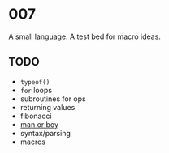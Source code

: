 # 007

A small language. A test bed for macro ideas.

## TODO

* `typeof()`
* `for` loops
* subroutines for ops
* returning values
* fibonacci
* [man or boy](https://en.wikipedia.org/wiki/Man_or_boy_test)
* syntax/parsing
* macros
